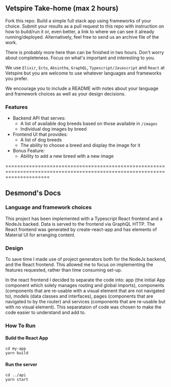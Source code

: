 ## Vetspire Take-home (max 2 hours)

Fork this repo. Build a simple full stack app using frameworks of your choice. Submit your results as a pull request
to this repo with instruction on how to build/run it or, even better, a link to where we can see it already
running/deployed. Alternatively, feel free to send us an archive file of the work.

There is probably more here than can be finished in two hours. Don't worry about completeness. Focus on what's 
important and interesting to you.   

We use `Elixir`, `Ecto`, `Absinthe`, `GraphQL`, `Typescript/Javascript` and `React` at Vetspire but you are welcome to use 
whatever languages and frameworks you prefer.

We encourage you to include a README with notes about your language and framework choices as well as your design 
decisions.

### Features
- Backend API that serves:
    - A list of available dog breeds based on those available in `/images`
    - Individual dog images by breed
- Frontend UI that provides:
    - A list of dog breeds
    - The ability to choose a breed and display the image for it
- Bonus Feature:
  - Ability to add a new breed with a new image

===========================================================================================================================

## Desmond's Docs

### Language and framework choices

This project has been implemented with a Typescript React frontend and a NodeJs backed. Data is served to the frontend via GraphQL HTTP. The React frontend was generated by create-react-app and has elements of Material UI for arranging content.

### Design

To save time I made use of project generators both for the NodeJs backend, and the React frontend. This allowed me to focus on implementing the features requested, rather than time consuming set-up.

In the react frontend I decided to separate the code into: app (the initial App component which solely manages routing and global imports), components (components that are re-usable with a visual element that are not navigated to), models (data classes and interfaces), pages (components that are navigated to by the router) and services (components that are re-usable but with no visual element). This separataion of code was chosen to make the code easier to understand and add to.

### How To Run
#### Build the React App
```
cd my-app
yarn build
```
#### Run the server
```
cd ../api
yarn start
```

